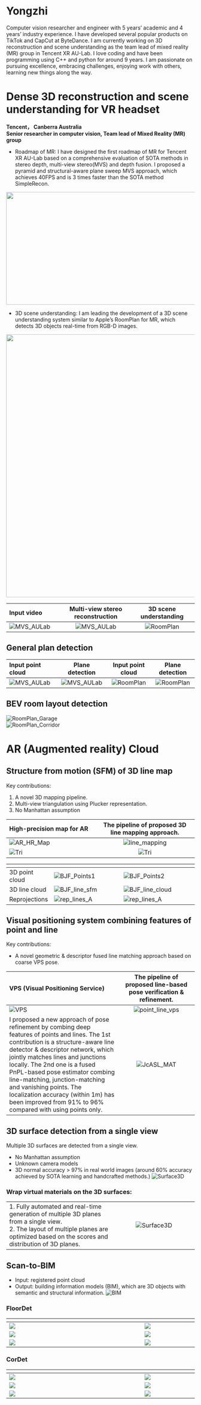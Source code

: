 # Yongzhi
Computer vision researcher and engineer with 5 years’ academic and 4 years’ industry experience. I have
developed several popular products on TikTok and CapCut at ByteDance. I am currently working on 3D
reconstruction and scene understanding as the team lead of mixed reality (MR) group in Tencent XR AU-Lab.
I love coding and have been programming using C++ and python for around 9 years. I am passionate on
pursuing excellence, embracing challenges, enjoying work with others, learning new things along the way.

# Dense 3D reconstruction and scene understanding for VR headset 
**Tencent， Canberra Australia**  
**Senior researcher in computer vision, Team lead of Mixed Reality (MR) group**

- Roadmap of MR: I have designed the first roadmap of MR for Tencent XR AU-Lab based on a
comprehensive evaluation of SOTA methods in stereo depth, multi-view stereo(MVS) and depth fusion. I
proposed a pyramid and structural-aware plane sweep MVS approach, which achieves 40FPS and is 3 times
faster than the SOTA method SimpleRecon.

<p align="center">
<img src="resources/MVS/Simplerecon.png" width="600" height="300" >
</p>

- 3D scene understanding: I am leading the development of a 3D scene understanding system similar to
Apple’s RoomPlan for MR, which detects 3D objects real-time from RGB-D images.

<p align="center">
<img src="resources/MR/M2BEV.png" width="700" >
</p>

| <img width = 600/> Input video | <img width = 600/> Multi-view stereo reconstruction | <img width = 600/> 3D scene understanding |
| :-----| :----: | :----: |
| <img width = 600/> ![MVS_AULab](resources/MVS/office.gif)  | <img width = 600/>  ![MVS_AULab](resources/MVS/AU_Lab_Office_mesh.gif)   | <img width = 300/>  ![RoomPlan](resources/MVS/roomplan_aulab.gif)  |

## General plan detection

| <img width = 400/> Input point cloud | <img width = 400/> Plane detection | <img width = 400/> Input point cloud | <img width = 400/> Plane detection |
| :-----| :----: | :----: | :----: |
| <img width = 400/> ![MVS_AULab](resources/plane_det/cor_pcd.gif)  | <img width = 400/>  ![MVS_AULab](resources/plane_det/Cor_planes.gif)   | <img width = 300/>  ![RoomPlan](resources/plane_det/office_pcd.gif)  | <img width = 300/>  ![RoomPlan](resources/plane_det/planes_indoor.gif)  |

## BEV room layout detection

<img width = 600/>  ![RoomPlan_Garage](resources/roomplan/Garage_20Dec_sold2_img_d_recording.gif)  
<img width = 600/>  ![RoomPlan_Corridor](resources/roomplan/Corridor_19Dec_sold2_img_d_recording.gif)  



# AR (Augmented reality) Cloud 


## Structure from motion (SFM) of 3D line map

Key contributions:
1. A novel 3D mapping pipeline.   
2. Multi-view triangulation using Plucker representation.   
3. No Manhattan assumption

| <img width = 1000/> High-precision map for AR | <img width = 1000/> The pipeline of proposed 3D line mapping approach.|
| :-----| :----: |
|  ![AR_HR_Map](resources/BT_AR/AR_Map.PNG)  | <img width = 1000/>  ![line_mapping](resources/SFM/line_mapping.jpg)  |
|![Tri](resources/SFM/Line_Tri.png) | ![Tri](resources/SFM/LineMat.png) |



| |<img width = 1000/>   |  <img width = 1000/> |
| ----------- |  ----------- | ----------- |
| 3D point cloud | ![BJF_Points1](resources/SFM/BJF_Points_1.gif) | ![BJF_Points2](resources/SFM/BJF_Points_2.gif)      |
| 3D line cloud |  ![BJF_line_sfm](resources/SFM/BJF_LineSFM.gif) | ![BJF_line_cloud](resources/SFM/BJF_3D_lines.gif)   |
| Reprojections | ![rep_lines_A](resources/SFM/project_lines_A.gif) | ![rep_lines_A](resources/SFM/project_lines_B.gif) | 


## Visual positioning system combining features of point and line  
Key contributions: 
- A novel geometric & descriptor fused line matching approach based on coarse VPS pose.

| <img width = 1000/> VPS (Visual Positioning Service) | <img width = 1000/> The pipeline of proposed line-based pose verification & refinement.|
| :-----| :----: |
| ![VPS](resources/VPS/VPS.gif) |![point_line_vps](resources/VPS/Poine_Line_VPS.png)|
| I proposed a new approach of pose refinement by combing deep features of points and lines. The 1st contribution is a structure-aware line detector \& descriptor network, which jointly matches lines and junctions locally. The 2nd one is a fused PnPL-based pose estimator combing line-matching, junction-matching and vanishing points. The localization accuracy (within 1m) has been improved from 91\% to 96\% compared with using points only.  |![JcASL_MAT](resources/VPS/NL_JcASL_Line.gif)|


## 3D surface detection from a single view  

Multiple 3D surfaces are detected from a single view.
- No Manhattan assumption
- Unknown camera models 
- 3D normal accuracy > 97% in real world images (around 60% accuracy achieved by SOTA learning and handcrafted methods.)
![Surface3D](resources/3D_surfaces.gif)

### Wrap virtual materials on the 3D surfaces:  

| | |
| :-----| :----: |
|<img width = 1000/> 1. Fully automated and real-time generation of multiple 3D planes from a single view. <br> 2. The layout of multiple planes are optimized based on the scores and distribution of 3D planes.  | <img width = 1000/> ![Surface3D](resources/Cyberpunk.gif)|


## Scan-to-BIM  
- Input: registered point cloud
- Output: building information models (BIM), which are 3D objects with semantic and structural information.
![BIM](resources/BIM/scan_to_BIM.png)

### FloorDet  

| <img width = 1000/> | <img width = 1000/> |
| :-----| :----: |
| ![](resources/BIM/FloorDet_1.png) | ![](resources/BIM/FloorDet_2.png)  |
| ![](resources/BIM/FloorDet_res1.png) | ![](resources/BIM/FloorDet_res2.png)  |
| ![](resources/BIM/FloorDet_res3.png) | ![](resources/BIM/FloorDet_res4.png)  |

### CorDet  

| <img width = 1000/> | <img width = 1000/> |
| :-----| :----: |
| ![](resources/CorDet/CorDet_1.png) | ![](resources/CorDet/CorDet_2.png)  |
| ![](resources/CorDet/CorDet_res1.png) | ![](resources/CorDet/CorDet_res2.png)  |
| ![](resources/CorDet/CorDet_res3.png) | ![](resources/CorDet/CorDet_res4.png)  |
